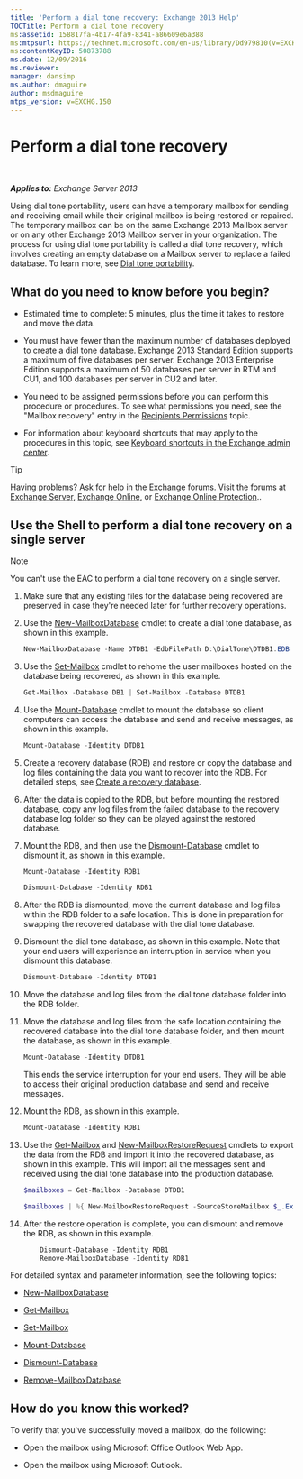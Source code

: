 ```yaml
---
title: 'Perform a dial tone recovery: Exchange 2013 Help'
TOCTitle: Perform a dial tone recovery
ms:assetid: 158817fa-4b17-4fa9-8341-a86609e6a388
ms:mtpsurl: https://technet.microsoft.com/en-us/library/Dd979810(v=EXCHG.150)
ms:contentKeyID: 50873788
ms.date: 12/09/2016
ms.reviewer: 
manager: dansimp
ms.author: dmaguire
author: msdmaguire
mtps_version: v=EXCHG.150
---
```


# Perform a dial tone recovery

 

_**Applies to:** Exchange Server 2013_


Using dial tone portability, users can have a temporary mailbox for sending and receiving email while their original mailbox is being restored or repaired. The temporary mailbox can be on the same Exchange 2013 Mailbox server or on any other Exchange 2013 Mailbox server in your organization. The process for using dial tone portability is called a dial tone recovery, which involves creating an empty database on a Mailbox server to replace a failed database. To learn more, see [Dial tone portability](dial-tone-portability-exchange-2013-help.md).

## What do you need to know before you begin?

  - Estimated time to complete: 5 minutes, plus the time it takes to restore and move the data.

  - You must have fewer than the maximum number of databases deployed to create a dial tone database. Exchange 2013 Standard Edition supports a maximum of five databases per server. Exchange 2013 Enterprise Edition supports a maximum of 50 databases per server in RTM and CU1, and 100 databases per server in CU2 and later.

  - You need to be assigned permissions before you can perform this procedure or procedures. To see what permissions you need, see the "Mailbox recovery" entry in the [Recipients Permissions](recipients-permissions-exchange-2013-help.md) topic.

  - For information about keyboard shortcuts that may apply to the procedures in this topic, see [Keyboard shortcuts in the Exchange admin center](keyboard-shortcuts-in-the-exchange-admin-center-2013-help.md).


> [!TIP]
> Having problems? Ask for help in the Exchange forums. Visit the forums at <A href="https://go.microsoft.com/fwlink/p/?linkid=60612">Exchange Server</A>, <A href="https://go.microsoft.com/fwlink/p/?linkid=267542">Exchange Online</A>, or <A href="https://go.microsoft.com/fwlink/p/?linkid=285351">Exchange Online Protection</A>..



## Use the Shell to perform a dial tone recovery on a single server


> [!NOTE]
> You can't use the EAC to perform a dial tone recovery on a single server.



1.  Make sure that any existing files for the database being recovered are preserved in case they're needed later for further recovery operations.

2.  Use the [New-MailboxDatabase](https://technet.microsoft.com/en-us/library/aa997976\(v=exchg.150\)) cmdlet to create a dial tone database, as shown in this example.
    
    ```powershell
    New-MailboxDatabase -Name DTDB1 -EdbFilePath D:\DialTone\DTDB1.EDB
    ```

3.  Use the [Set-Mailbox](https://technet.microsoft.com/en-us/library/bb123981\(v=exchg.150\)) cmdlet to rehome the user mailboxes hosted on the database being recovered, as shown in this example.
    
    ```powershell
    Get-Mailbox -Database DB1 | Set-Mailbox -Database DTDB1
    ```

4.  Use the [Mount-Database](https://technet.microsoft.com/en-us/library/aa998871\(v=exchg.150\)) cmdlet to mount the database so client computers can access the database and send and receive messages, as shown in this example.
    
    ```powershell
    Mount-Database -Identity DTDB1
    ```

5.  Create a recovery database (RDB) and restore or copy the database and log files containing the data you want to recover into the RDB. For detailed steps, see [Create a recovery database](create-a-recovery-database-exchange-2013-help.md).

6.  After the data is copied to the RDB, but before mounting the restored database, copy any log files from the failed database to the recovery database log folder so they can be played against the restored database.

7.  Mount the RDB, and then use the [Dismount-Database](https://technet.microsoft.com/en-us/library/bb124936\(v=exchg.150\)) cmdlet to dismount it, as shown in this example.
    
    ```powershell
    Mount-Database -Identity RDB1
    ```
    ```powershell
    Dismount-Database -Identity RDB1
    ```

8.  After the RDB is dismounted, move the current database and log files within the RDB folder to a safe location. This is done in preparation for swapping the recovered database with the dial tone database.

9.  Dismount the dial tone database, as shown in this example. Note that your end users will experience an interruption in service when you dismount this database.
    
    ```powershell
    Dismount-Database -Identity DTDB1
    ```

10. Move the database and log files from the dial tone database folder into the RDB folder.

11. Move the database and log files from the safe location containing the recovered database into the dial tone database folder, and then mount the database, as shown in this example.
    
    ```powershell
    Mount-Database -Identity DTDB1
    ```
    
    This ends the service interruption for your end users. They will be able to access their original production database and send and receive messages.

12. Mount the RDB, as shown in this example.
    
    ```powershell
    Mount-Database -Identity RDB1
    ```

13. Use the [Get-Mailbox](https://technet.microsoft.com/en-us/library/bb123685\(v=exchg.150\)) and [New-MailboxRestoreRequest](https://technet.microsoft.com/en-us/library/ff829875\(v=exchg.150\)) cmdlets to export the data from the RDB and import it into the recovered database, as shown in this example. This will import all the messages sent and received using the dial tone database into the production database.
    
    ```powershell
    $mailboxes = Get-Mailbox -Database DTDB1
    ```

    ```powershell
    $mailboxes | %{ New-MailboxRestoreRequest -SourceStoreMailbox $_.ExchangeGuid -SourceDatabase RDB1 -TargetMailbox $_ }
    ```

14. After the restore operation is complete, you can dismount and remove the RDB, as shown in this example.
    
    ```powershell
        Dismount-Database -Identity RDB1
        Remove-MailboxDatabase -Identity RDB1
    ```
    
For detailed syntax and parameter information, see the following topics:

  - [New-MailboxDatabase](https://technet.microsoft.com/en-us/library/aa997976\(v=exchg.150\))

  - [Get-Mailbox](https://technet.microsoft.com/en-us/library/bb123685\(v=exchg.150\))

  - [Set-Mailbox](https://technet.microsoft.com/en-us/library/bb123981\(v=exchg.150\))

  - [Mount-Database](https://technet.microsoft.com/en-us/library/aa998871\(v=exchg.150\))

  - [Dismount-Database](https://technet.microsoft.com/en-us/library/bb124936\(v=exchg.150\))

  - [Remove-MailboxDatabase](https://technet.microsoft.com/en-us/library/aa997931\(v=exchg.150\))

## How do you know this worked?

To verify that you've successfully moved a mailbox, do the following:

  - Open the mailbox using Microsoft Office Outlook Web App.

  - Open the mailbox using Microsoft Outlook.

